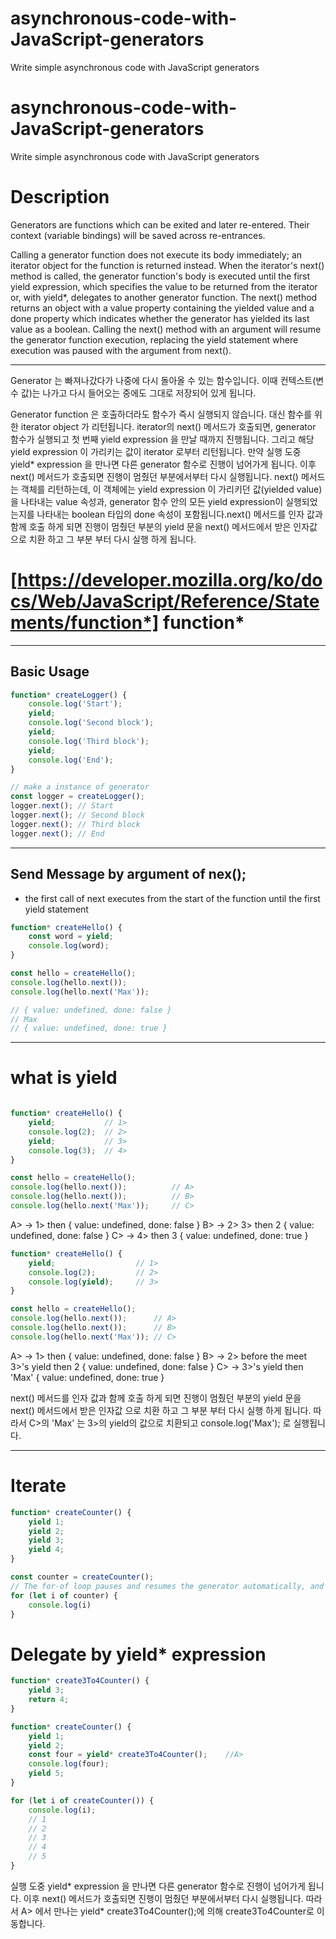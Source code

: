 # asynchronous-code-with-JavaScript-generators
Write simple asynchronous code with JavaScript generators
# asynchronous-code-with-JavaScript-generators
Write simple asynchronous code with JavaScript generators

# Description
Generators are functions which can be exited and later re-entered. Their context (variable bindings) will be saved across re-entrances.

Calling a generator function does not execute its body immediately; an iterator object for the function is returned instead. When the iterator's next() method is called, the generator function's body is executed until the first yield expression, which specifies the value to be returned from the iterator or, with yield*, delegates to another generator function. The next() method returns an object with a value property containing the yielded value and a done property which indicates whether the generator has yielded its last value as a boolean. Calling the next() method with an argument will resume the generator function execution, replacing the yield statement where execution was paused with the argument from next(). 

---

Generator 는 빠져나갔다가 나중에 다시 돌아올 수 있는 함수입니다. 이때 컨텍스트(변수 값)는 나가고 다시 들어오는 중에도 그대로 저장되어 있게 됩니다.

Generator function 은 호출하더라도 함수가 즉시 실행되지 않습니다. 대신 함수를 위한 iterator object 가 리턴됩니다. iterator의 next() 메서드가 호출되면, generator 함수가 실행되고 첫 번째 yield expression 을 만날 때까지 진행됩니다. 그리고 해당 yield expression 이 가리키는 값이 iterator 로부터 리턴됩니다. 만약 실행 도중 yield* expression 을 만나면 다른 generator 함수로 진행이 넘어가게 됩니다. 이후 next() 메서드가 호출되면 진행이 멈췄던 부분에서부터 다시 실행됩니다. next() 메서드는 객체를 리턴하는데, 이 객체에는 yield expression 이 가리키던 값(yielded value)을 나타내는 value 속성과, generator 함수 안의 모든 yield expression이 실행되었는지를 나타내는 boolean 타입의 done 속성이 포함됩니다.next() 메서드를 인자 값과 함께 호출 하게 되면  진행이 멈췄던 부분의 yield 문을  next() 메서드에서 받은 인자값 으로 치환 하고 그 부분 부터 다시 실행 하게 됩니다.

# [https://developer.mozilla.org/ko/docs/Web/JavaScript/Reference/Statements/function*] function*
---

## Basic Usage
```javascript
function* createLogger() {
    console.log('Start');
    yield;
    console.log('Second block');
    yield;
    console.log('Third block');
    yield;
    console.log('End');
}

// make a instance of generator
const logger = createLogger();
logger.next(); // Start
logger.next(); // Second block
logger.next(); // Third block
logger.next(); // End
```
---

## Send Message by argument of nex();
- the first call of next executes from the start of the function until the first yield statement
```javascript 
function* createHello() {
    const word = yield;
    console.log(word);
}

const hello = createHello();
console.log(hello.next());
console.log(hello.next('Max'));

// { value: undefined, done: false }
// Max
// { value: undefined, done: true }
```
---

# what is yield
```javascript 

function* createHello() {
    yield;           // 1>
    console.log(2);  // 2>
    yield;           // 3>
    console.log(3);  // 4>
}

const hello = createHello();
console.log(hello.next());          // A>
console.log(hello.next());          // B>
console.log(hello.next('Max'));     // C>
```

A> -> 1> then { value: undefined, done: false }
B> -> 2> 3> then 2 { value: undefined, done: false }
C> -> 4> then 3 { value: undefined, done: true }

```javascript
function* createHello() {   
    yield;                  // 1>
    console.log(2);         // 2>
    console.log(yield);     // 3>
}

const hello = createHello();    
console.log(hello.next());      // A>
console.log(hello.next());      // B>
console.log(hello.next('Max')); // C>
```
A> -> 1> then { value: undefined, done: false }
B> -> 2> before the meet 3>'s yield then 2 { value: undefined, done: false }
C> -> 3>'s yield then 'Max' { value: undefined, done: true }

next() 메서드를 인자 값과 함께 호출 하게 되면 진행이 멈췄던 부분의 yield 문을  next() 메서드에서 받은 인자값 으로 치환 하고 그 부분 부터 다시 실행 하게 됩니다. 따라서 C>의 'Max' 는 3>의 yield의 값으로 치환되고 console.log('Max'); 로 실행됩니다.

---

# Iterate
```javascript
function* createCounter() {
    yield 1;
    yield 2;
    yield 3;
    yield 4;
}

const counter = createCounter();
// The for-of loop pauses and resumes the generator automatically, and passes us back the values that the generator yields.
for (let i of counter) {
    console.log(i)
}
```

# Delegate by yield* expression

```javascript
function* create3To4Counter() {
    yield 3;
    return 4;
}

function* createCounter() {
    yield 1;
    yield 2;
    const four = yield* create3To4Counter();    //A>
    console.log(four);
    yield 5;
}

for (let i of createCounter()) {
    console.log(i);
    // 1
    // 2
    // 3
    // 4
    // 5
}
```

실행 도중 yield* expression 을 만나면 다른 generator 함수로 진행이 넘어가게 됩니다. 이후 next() 메서드가 호출되면 진행이 멈췄던 부분에서부터 다시 실행됩니다.
따라서 A> 에서 만나는 yield* create3To4Counter();에 의해 create3To4Counter로 이동합니다.





